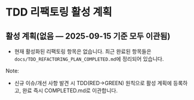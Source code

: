 # TDD 리팩토링 활성 계획

## 활성 계획(없음 — 2025-09-15 기준 모두 이관됨)

- 현재 활성화된 리팩토링 항목은 없습니다. 최근 완료된 항목들은
  `docs/TDD_REFACTORING_PLAN_COMPLETED.md`에 정리되어 있습니다.

Note:

- 신규 이슈/개선 사항 발견 시 TDD(RED→GREEN) 원칙으로 활성 계획에 등록하고, 완료
  즉시 COMPLETED.md로 이관합니다.
